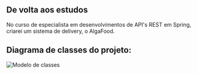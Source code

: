 ## De volta aos estudos

No curso de especialista em desenvolvimentos de API's REST em Spring, criarei um sistema de delivery, o AlgaFood.


<h2>Diagrama de classes do projeto:</h2> 

<img src="https://assets.algaworks.com/portal/content/especialista-spring-rest/images/diagrama-de-classes-de-dominio.jpg" alt="Modelo de classes"/>
